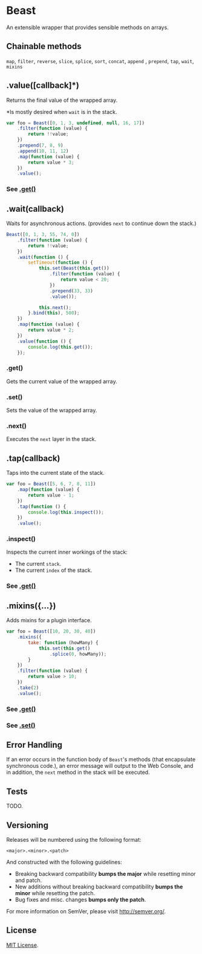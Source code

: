 # Beast

An extensible wrapper that provides sensible methods on arrays.

## Chainable methods

`map`, `filter`, `reverse`, `slice`, `splice`, `sort`, `concat`, `append` , `prepend`, `tap`, `wait`, `mixins`

## .value([callback]*)

Returns the final value of the wrapped array.

*Is mostly desired when `wait` is in the stack.

```js
var foo = Beast([0, 1, 3, undefined, null, 16, 17])
	.filter(function (value) {
		return !!value;
	})
	.prepend(7, 8, 9)
	.append(10, 11, 12)
	.map(function (value) {
		return value * 3;
	})
	.value();
```

### See [.get()](#get)

## .wait(callback)

Waits for asynchronous actions. (provides `next` to continue down the stack.)

```js
Beast([0, 1, 3, 55, 74, 0])
	.filter(function (value) {
		return !!value;
	})
	.wait(function () {
		setTimeout(function () {
			this.set(Beast(this.get())
				.filter(function (value) {
					return value < 20;
				})
				.prepend(33, 33)
				.value());

			this.next();
		}.bind(this), 500);
	})
	.map(function (value) {
		return value * 2;
	})
	.value(function () {
		console.log(this.get());
	});
```

### .get()

Gets the current value of the wrapped array.

### .set()

Sets the value of the wrapped array.

### .next()

Executes the `next` layer in the stack.

## .tap(callback)

Taps into the current state of the stack.

```js
var foo = Beast([5, 6, 7, 8, 11])
	.map(function (value) {
		return value - 1;
	})
	.tap(function () {
		console.log(this.inspect());
	})
	.value();
```

### .inspect()

Inspects the current inner workings of the stack:

- The current `stack`.
- The current `index` of the stack.

### See [.get()](#get)

## .mixins({...})

Adds mixins for a plugin interface.

```js
var foo = Beast([10, 20, 30, 40])
	.mixins({
		take: function (howMany) {
			this.set(this.get()
				.splice(0, howMany));
		}
	})
	.filter(function (value) {
		return value > 10;
	})
	.take(2)
	.value();
```

### See [.get()](#get)

### See [.set()](#set)

## Error Handling

If an error occurs in the function body of `Beast`'s methods (that encapsulate synchronous code.), an error message will output to the Web Console, and in addition, the `next` method in the stack will be executed. 

## Tests

TODO.

## Versioning

Releases will be numbered using the following format:

```
<major>.<minor>.<patch>
```

And constructed with the following guidelines:

- Breaking backward compatibility **bumps the major** while resetting minor and patch.
- New additions without breaking backward compatibility **bumps the minor** while resetting the patch.
- Bug fixes and misc. changes **bumps only the patch**.

For more information on SemVer, please visit <http://semver.org/>.

## License

[MIT License](https://github.com/coopersemantics/beast/blob/master/MIT-LICENSE.txt).
